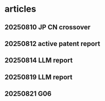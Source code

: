 # articles

## 20250810 JP CN crossover

## 20250812 active patent report

## 20250814 LLM report

## 20250819 LLM report

## 20250821 G06
